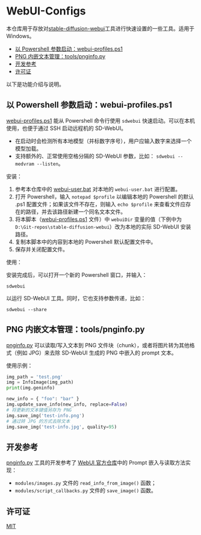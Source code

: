 # WebUI-Configs <!-- ignore in ToC -->

本仓库用于存放对[stable-diffusion-webui](https://github.com/AUTOMATIC1111/stable-diffusion-webui)工具进行快速设置的一些工具。适用于 Windows。

- [以 Powershell 参数启动：webui-profiles.ps1](#以-powershell-参数启动webui-profilesps1)
- [PNG 内嵌文本管理：tools/pnginfo.py](#png-内嵌文本管理toolspnginfopy)
- [开发参考](#开发参考)
- [许可证](#许可证)

以下是功能介绍与说明。

## 以 Powershell 参数启动：webui-profiles.ps1

[webui-profiles.ps1](./webui-profiles.ps1) 能从 Powershell 命令行使用 `sdwebui` 快速启动。可以在本机使用，也便于通过 SSH 启动远程机的 SD-WebUI。
  * 在启动时会检测所有本地模型（并标数字序号），用户应输入数字来选择一个模型加载。
  * 支持额外的、正常使用空格分隔的 SD-WebUI 参数，比如： `sdwebui --medvram --listen`。

安装：

1. 参考本仓库中的 [webui-user.bat](stable-diffusion-webui/webui-user.bat) 对本地的 `webui-user.bat` 进行配置。
2. 打开 Powershell，输入 `notepad $profile` 以编辑本地的 Powershell 的默认 .ps1 配置文件；如果该文件不存在，则输入 `echo $profile` 来查看文件应存在的路径，并去该路径新建一个同名文本文件。
4. 将本脚本（[webui-profiles.ps1](./webui-profiles.ps1) 文件）中 `webuiDir` 变量的值（下例中为 `D:\Git-repos\stable-diffusion-webui`）改为本地的实际 SD-WebUI 安装路径。
5. 复制本脚本中的内容到本地的 Powershell 默认配置文件中。
6. 保存并关闭配置文件。

使用：

安装完成后，可以打开一个新的 Powershell 窗口，并输入：
```
sdwebui
```
以运行 SD-WebUI 工具。同时，它也支持参数传递，比如：
```
sdwebui --share
```


## PNG 内嵌文本管理：tools/pnginfo.py

[pnginfo.py](tools/pnginfo.py) 可以读取/写入文本到 PNG 文件块（chunk），或者将图片转为其他格式（例如 JPG）来去除 SD-WebUI 生成的 PNG 中嵌入的 prompt 文本。

使用示例：

```python
img_path = 'test.png'
img = InfoImage(img_path)
print(img.geninfo)

new_info = { "foo": "bar" }
img.update_save_info(new_info, replace=False)
# 将更新的文本键值另存为 PNG
img.save_img('test-info.png')  
# 通过转 JPG 的方式去除文本
img.save_img('test-info.jpg', quality=95)  
```
## 开发参考

[pnginfo.py](tools/pnginfo.py) 工具的开发参考了 [WebUI 官方仓库](https://github.com/AUTOMATIC1111/stable-diffusion-webui)中的 Prompt 嵌入与读取方法实现：

- `modules/images.py` 文件的 `read_info_from_image()` 函数；
- `modules/script_callbacks.py` 文件的 `save_image()` 函数。

## 许可证

[MIT](./LICENSE)
 